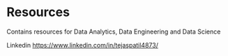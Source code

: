 # Resources

Contains resources for Data Analytics, Data Engineering and Data Science

Linkedin
https://www.linkedin.com/in/tejaspatil4873/
